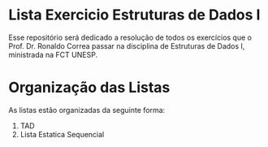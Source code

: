 # Lista Exercicio Estruturas de Dados I

Esse repositório será dedicado a resolução de todos os exercícios que o Prof. Dr. Ronaldo Correa passar na disciplina
de Estruturas de Dados I, ministrada na FCT UNESP.

# Organização das Listas

As listas estão organizadas da seguinte forma:

1. TAD
2. Lista Estatica Sequencial